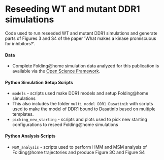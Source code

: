 # Reseeding WT and mutant DDR1 simulations

Code used to run reseeded WT and mutant DDR1 simulations and generate parts of Figures 3 and S4 of the paper 'What makes a kinase promiscuous for inhibitors?'.  

#### Data
* Complete Folding@home simulation data analyzed for this publication is available via the [Open Science Framework](https://osf.io/).
#### Python Simulation Setup Scripts
* `models` - scripts used make DDR1 models and setup Folding@home simulations
 * This also includes the folder `multi_model_DDR1_Dasatinib` with scripts used to make the model of DDR1 bound to Dasatinib based on multiple templates.
* `picking_new_starting` - scripts and plots used to pick new starting configurations to reseed Folding@home simulations
#### Python Analysis Scripts
* `MSM_analysis` - scripts used to perform HMM and MSM analysis of Folding@home trajectories and produce Figure 3C and Figure S4
